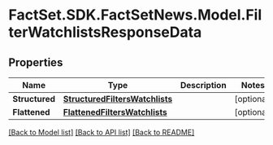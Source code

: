 # FactSet.SDK.FactSetNews.Model.FilterWatchlistsResponseData

## Properties

Name | Type | Description | Notes
------------ | ------------- | ------------- | -------------
**Structured** | [**StructuredFiltersWatchlists**](StructuredFiltersWatchlists.md) |  | [optional] 
**Flattened** | [**FlattenedFiltersWatchlists**](FlattenedFiltersWatchlists.md) |  | [optional] 

[[Back to Model list]](../README.md#documentation-for-models) [[Back to API list]](../README.md#documentation-for-api-endpoints) [[Back to README]](../README.md)

